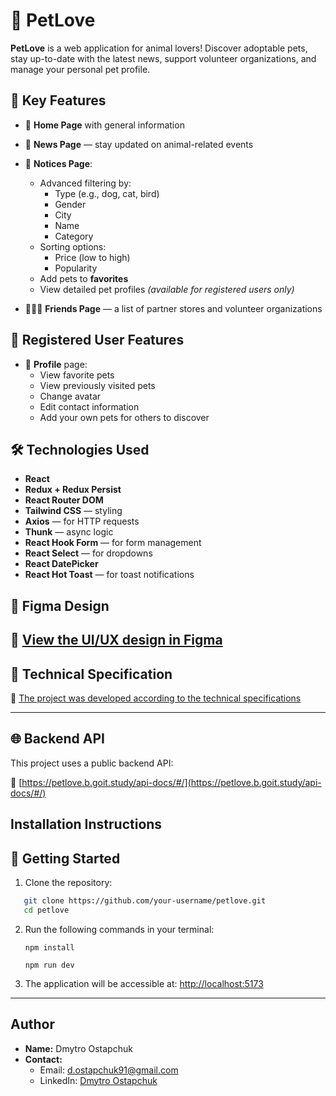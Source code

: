 # 🐾 PetLove

**PetLove** is a web application for animal lovers! Discover adoptable pets, stay up-to-date with the latest news, support volunteer organizations, and manage your personal pet profile.

## 📌 Key Features

- 📄 **Home Page** with general information
- 📰 **News Page** — stay updated on animal-related events
- 🐶 **Notices Page**:

  - Advanced filtering by:
    - Type (e.g., dog, cat, bird)
    - Gender
    - City
    - Name
    - Category
  - Sorting options:
    - Price (low to high)
    - Popularity
  - Add pets to **favorites**
  - View detailed pet profiles _(available for registered users only)_

- 🧑‍🤝‍🧑 **Friends Page** — a list of partner stores and volunteer organizations

## 👤 Registered User Features

- 📁 **Profile** page:
  - View favorite pets
  - View previously visited pets
  - Change avatar
  - Edit contact information
  - Add your own pets for others to discover

## 🛠 Technologies Used

- **React**
- **Redux + Redux Persist**
- **React Router DOM**
- **Tailwind CSS** — styling
- **Axios** — for HTTP requests
- **Thunk** — async logic
- **React Hook Form** — for form management
- **React Select** — for dropdowns
- **React DatePicker**
- **React Hot Toast** — for toast notifications

## 🎨 Figma Design

## 📌 [View the UI/UX design in Figma](https://www.figma.com/file/puMNfZVg4YI8UZoJ1QiLLi/Petl%F0%9F%92%9Bve?type=design&node-id=55838-750&mode=design&t=Xg1IwIcKebTl5xGs-0)

## 📄 Technical Specification

🔗 [The project was developed according to the technical specifications](https://docs.google.com/spreadsheets/d/1DmQUeGZy_oaXN6yn69ORLzou1ZQRyTMlrAqPSit_clw/edit?gid=1134921873#gid=1134921873)

---

## 🌐 Backend API

This project uses a public backend API:

🔗 [https://petlove.b.goit.study/api-docs/#/](https://petlove.b.goit.study/api-docs/#/)

## Installation Instructions

## 🔧 Getting Started

1. Clone the repository:

```bash
   git clone https://github.com/your-username/petlove.git
   cd petlove
```

2. Run the following commands in your terminal:

   `npm install`

   `npm run dev`

3. The application will be accessible at: [http://localhost:5173](http://localhost:5173)

---

## Author

- **Name:** Dmytro Ostapchuk
- **Contact:**
  - Email: [d.ostapchuk91@gmail.com](mailto:d.ostapchuk91@gmail.com)
  - LinkedIn: [Dmytro Ostapchuk](https://www.linkedin.com/in/dmytro-ostapchuk91/)
